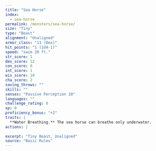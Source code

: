 ```yaml
---
title: "Sea Horse"
index:
  - sea-horse
permalink: /monsters/sea-horse/
size: "Tiny"
type: "Beast"
alignment: "Unaligned"
armor_class: "11 (Dex)"
hit_points: "1 (1d4-1)"
speed: "swim 20 ft."
str_score: 1
dex_score: 12
con_score: 8
int_score: 1
wis_score: 10
cha_score: 2
saving_throws: ""
skills: ""
senses: "Passive Perception 10"
languages: ""
challenge_rating: 0
xp: 0
proficiency_bonus: "+2"
traits: |
  **Water Breathing.** The sea horse can breathe only underwater.
actions: |
  
excerpt: "Tiny Beast, Unaligned"
source: "Basic Rules"
---
```

